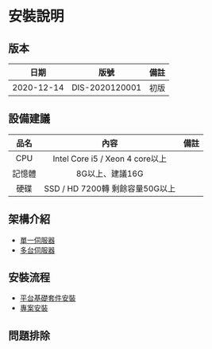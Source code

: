 # 安裝說明

## 版本

|日期|版號|備註|
|:--:|:--:|:--:|
|2020-12-14|DIS-2020120001|初版|

## 設備建議

|品名|內容|備註|
|:-:|:-:|:-:|
|CPU|Intel Core i5 / Xeon 4 core以上||
|記憶體|8G以上、建議16G||
|硬碟|SSD / HD 7200轉 剩餘容量50G以上||

## 架構介紹
* [單一伺服器](INSTALLS/ARCH/SINGLE/)
* [多台伺服器](INSTALLS/ARCH/MULTIPLE/)

## 安裝流程
* [平台基礎套件安裝](INSTALLS/PACKAGE/README)
* [專案安裝](INSTALLS/PROJECT/README)

## 問題排除